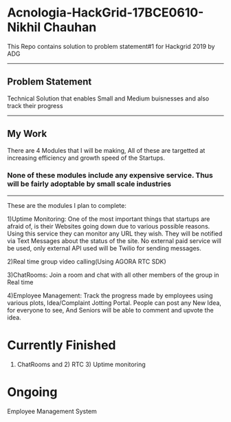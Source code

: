 # Acnologia-HackGrid-17BCE0610-Nikhil Chauhan
This Repo contains solution to problem statement#1 for Hackgrid 2019 by ADG
***
## Problem Statement

Technical Solution that enables Small and Medium buisnesses and also track their progress
***
## My Work

There are 4 Modules that I will be making, All of these are targetted at increasing efficiency and growth speed of the Startups.
### None of these modules include any expensive service. Thus will be fairly adoptable by small scale industries
---
These are the modules I plan to complete:

1)Uptime Monitoring: One of the most important things that startups are afraid of, is their Websites going down due to various possible reasons.
Using this service they can monitor any URL they wish. They will be notified via Text Messages about the status of the site.
No external paid service will be used, only external API used will be Twilio for sending messages.

2)Real time group video calling(Using AGORA RTC SDK)

3)ChatRooms: Join a room and chat with all other members of the group in Real time

4)Employee Management: Track the progress made by employees using various plots, Idea/Complaint Jotting Portal. People can post any New Idea, for everyone to see, And Seniors will be able to 
comment and upvote the idea.

# Currently Finished

1) ChatRooms and 2) RTC 3) Uptime monitoring

# Ongoing
Employee Management System

